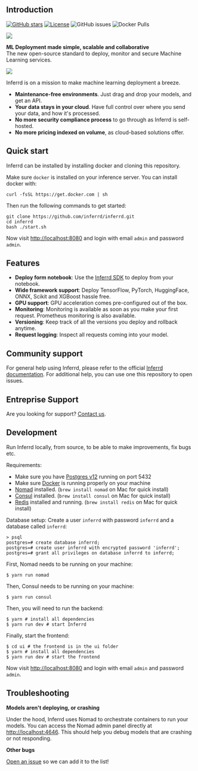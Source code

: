 ## Introduction

[![GitHub stars](https://img.shields.io/github/stars/inferrd/inferrd?style=social&label=Star&maxAge=2592000)](https://GitHub.com/inferrd/inferrd/stargazers/) [![License](https://img.shields.io/static/v1?label=license&message=ELv2&color=brightgreen)](https://github.com/inferrd/inferrd/tree/main/LICENSE) ![GitHub issues](https://img.shields.io/github/issues/inferrd/inferrd) ![Docker Pulls](https://img.shields.io/docker/pulls/inferrd/api)

![](assets/logo.png)

**ML Deployment made simple, scalable and collaborative**  
The new open-source standard to deploy, monitor and secure Machine Learning services.

![](assets/product_screenshot.png)

Inferrd is on a mission to make machine learning deployment a breeze.

* **Maintenance-free environments**. Just drag and drop your models, and get an API.
* **Your data stays in your cloud**. Have full control over where you send your data, and how it's processed.
* **No more security compliance process** to go through as Inferrd is self-hosted. 
* **No more pricing indexed on volume**, as cloud-based solutions offer. 

## Quick start

Inferrd can be installed by installing docker and cloning this repository.

Make sure `docker` is installed on your inference server. You can install docker with:

```
curl -fsSL https://get.docker.com | sh
```

Then run the following commands to get started:

```
git clone https://github.com/inferrd/inferrd.git
cd inferrd
bash ./start.sh
```

Now visit [http://localhost:8080](http://localhost:8080) and login with email `admin` and password `admin`.

## Features

* **Deploy form notebook**: Use the [Inferrd SDK](https://pypi.org/project/inferrd/) to deploy from your notebook.
* **Wide framework support**: Deploy TensorFlow, PyTorch, HuggingFace, ONNX, Scikit and XGBoost hassle free.
* **GPU support**: GPU acceleration comes pre-configured out of the box.
* **Monitoring**: Monitoring is available as soon as you make your first request. Prometheus monitoring is also available.
* **Versioning**: Keep track of all the versions you deploy and rollback anytime.
* **Request logging**: Inspect all requests coming into your model.

## Community support

For general help using Inferrd, please refer to the official [Inferrd documentation](https://docs.inferrd.com/). For additional help, you can use one this repository to open issues.

## Entreprise Support

Are you looking for support? [Contact us](mailto:theo@inferrd.com).

## Development

Run Inferrd locally, from source, to be able to make improvements, fix bugs etc.

Requirements:

- Make sure you have [Postgres v12](https://www.postgresql.org/) running on port 5432
- Make sure [Docker](https://www.docker.com/) is running properly on your machine
- [Nomad](https://www.nomadproject.io/) installed. (`brew install nomad` on Mac for quick install)
- [Consul](https://www.consul.io/) installed. (`brew install consul` on Mac for quick install)
- [Redis](https://redis.io) installed and running. (`brew install redis` on Mac for quick install)

Database setup: Create a user `inferrd` with password `inferrd` and a database called `inferrd`:

```
> psql
postgres=# create database inferrd;
postgres=# create user inferrd with encrypted password 'inferrd';
postgres=# grant all privileges on database inferrd to inferrd;
```

First, Nomad needs to be running on your machine:

```
$ yarn run nomad
```

Then, Consul needs to be running on your machine:

```
$ yarn run consul
```


Then, you will need to run the backend:

```
$ yarn # install all dependencies
$ yarn run dev # start Inferrd
```

Finally, start the frontend:

```
$ cd ui # the frontend is in the ui folder
$ yarn # install all dependencies
$ yarn run dev # start the frontend
```

Now visit [http://localhost:8080](http://localhost:8080) and login with email `admin` and password `admin`.

## Troubleshooting

**Models aren't deploying, or crashing**

Under the hood, Inferrd uses Nomad to orchestrate containers to run your models. You can access the Nomad admin panel directly at [http://localhost:4646](http://localhost:4646). This should help you debug models that are crashing or not responding.

**Other bugs**

[Open an issue](https://github.com/inferrd/inferrd/issues) so we can add it to the list!
